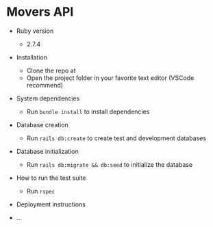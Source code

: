 # Movers API


* Ruby version
  - 2.7.4

* Installation

  - Clone the repo at [](movers)
  - Open the project folder in your favorite text editor (VSCode recommend)

* System dependencies
  - Run `bundle install` to install dependencies

* Database creation
  - Run `rails db:create` to create test and development databases

* Database initialization
  - Run `rails db:migrate && db:seed` to initialize the database

* How to run the test suite
  - Run `rspec`


* Deployment instructions

* ...
